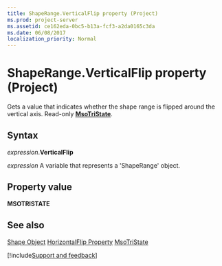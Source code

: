 ```yaml
---
title: ShapeRange.VerticalFlip property (Project)
ms.prod: project-server
ms.assetid: ce162eda-0bc5-b13a-fcf3-a2da0165c3da
ms.date: 06/08/2017
localization_priority: Normal
---
```



# ShapeRange.VerticalFlip property (Project)
Gets a value that indicates whether the shape range is flipped around the vertical axis. Read-only  **[MsoTriState](https://msdn.microsoft.com/library/office/ff860737%28v=office.15%29)**.

## Syntax

_expression_.**VerticalFlip**

_expression_ A variable that represents a 'ShapeRange' object.


## Property value

 **MSOTRISTATE**


## See also


[Shape Object](Project.shape.md)
[HorizontalFlip Property](Project.shaperange.horizontalflip.md)
[MsoTriState](https://msdn.microsoft.com/library/office/ff860737%28v=office.15%29)

[!include[Support and feedback](~/includes/feedback-boilerplate.md)]